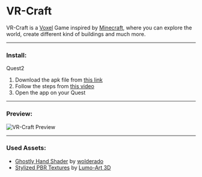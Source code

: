 # VR-Craft

VR-Craft is a [Voxel](https://www.computerhope.com/jargon/v/voxel.htm) Game inspired by [Minecraft](https://www.minecraft.net/en-us), where you can explore the world, create different kind of buildings and much more.

---

### Install: 
Quest2
1. Download the apk file from [this link](https://drive.google.com/drive/folders/1UO86wKRdOz3C8rQGDLFnEJdnh_2V4XKX?usp=sharing)
2. Follow the steps from [this video](https://youtu.be/zzizceAOW-w)
3. Open the app on your Quest

---

### Preview:
![VR-Craft Preview](https://github.com/AdrianVides56/holbertonschool-ar-vr-portfolio-project/blob/main/Assets/Resources/VRCraft.gif?raw=true)
 
---

### Used Assets:
- [Ghostly Hand Shader](https://assetstore.unity.com/packages/vfx/shaders/ghostly-hand-shader-free-vr-212412) by [wolderado](https://twitter.com/Wolderado)
- [Stylized PBR Textures](https://assetstore.unity.com/packages/2d/textures-materials/free-stylized-pbr-textures-pack-111778) by [Lumo-Art 3D](https://twitter.com/LumoArt3D)
